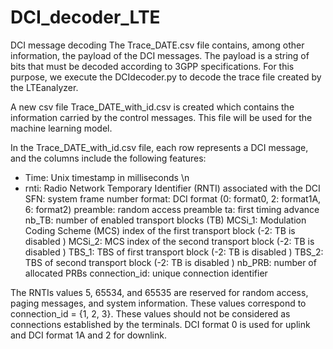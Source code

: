 # DCI_decoder_LTE

DCI message decoding
The Trace_DATE.csv file contains, among other information, the payload of the DCI messages. The payload is a string of bits that must be decoded according to 3GPP specifications. For this purpose, we
execute the DCIdecoder.py to decode the trace file created by the LTEanalyzer.

A new csv file Trace_DATE_with_id.csv is created which contains the information carried by the control messages. This file will be used for the machine learning model.

In the Trace_DATE_with_id.csv file, each row represents a DCI message, and the columns include the following features:
- Time: Unix timestamp in milliseconds \n
- rnti: Radio Network Temporary Identifier (RNTI) associated with the DCI
SFN: system frame number
format: DCI format (0: format0, 2: format1A, 6: format2)
preamble: random access preamble
ta: first timing advance
nb_TB: number of enabled transport blocks (TB)
MCSi_1: Modulation Coding Scheme (MCS) index of the first transport block (-2: TB is disabled )
MCSi_2: MCS index of the second transport block (-2: TB is disabled )
TBS_1: TBS of first transport block (-2: TB is disabled )
TBS_2: TBS of second transport block (-2: TB is disabled )
nb_PRB: number of allocated PRBs
connection_id: unique connection identifier

The RNTIs values 5, 65534, and 65535 are reserved for random access, paging messages, and system information. These values correspond to connection_id = {1, 2, 3}. These values should not be
considered as connections established by the terminals. DCI format 0 is used for uplink and DCI format 1A and 2 for downlink.
